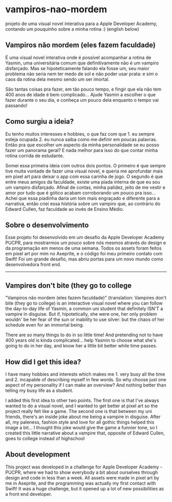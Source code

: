 # vampiros-nao-mordem
projeto de uma visual novel interativa para a Apple Developer Academy, contando um pouquinho sobre a minha rotina :) (english below)

## Vampiros não mordem (eles fazem faculdade)

É uma visual novel interativa onde é possível acompanhar a rotina de Yasmin, uma universitária comum que definitivamente não é um vampiro disfarçado. Mas se hipoteticamente falando ela fosse um, seu maior problema não seria nem ter medo de sol e não poder usar prata: e sim o caos da rotina dela mesmo sendo um ser imortal. 

São tantas coisas pra fazer, em tão pouco tempo, e fingir que ela não tem 400 anos de idade é bem complicado… Ajude Yasmin a escolher o que fazer durante o seu dia, e conheça um pouco dela enquanto o tempo vai passando!

## Como surgiu a ideia?

Eu tenho muitos interesses e hobbies, o que faz com que 1. eu sempre esteja ocupada 2. eu nunca saiba como me definir em poucas palavras. Então pra que escolher um aspecto da minha personalidade se eu posso fazer um panorama geral? E nada melhor para isso do que contar minha rotina corrida de estudante. 

Somei essa primeira ideia com outros dois pontos. O primeiro é que sempre tive muita vontade de fazer uma visual novel, e queria me aprofundar mais em pixel art para deixar o app com essa carinha de jogo. O segundo é que entre meus amigos da faculdade, existe uma piada interna de que eu sou um vampiro disfarçado. Afinal de contas, minha palidez, jeito de me vestir e amor por tudo que é gótico acabam corroborando um pouco pra isso… Achei que essa piadinha daria um tom mais engraçado e diferente para a narrativa, então criei essa história sobre um vampiro que, ao contrário do Edward Cullen, faz faculdade ao invés de Ensino Médio. 

## Sobre o desenvolvimento

Esse projeto foi desenvolvido em um desafio da Apple Developer Academy PUCPR, para mostrarmos um pouco sobre nós mesmos através do design e da programação em menos de uma semana. Todos os assets foram feitos em pixel art por mim no Aseprite, e o código foi meu primeiro contato com Swift! Foi um grande desafio, mas abriu portas para um novo mundo como desenvolvedora front end.

---

## Vampires don't bite (they go to college
"Vampiros não mordem (eles fazem faculdade)" (translation: Vampires don't bite (they go to college) is an interactive visual novel where you can follow the day-to-day life of Yasmin, a common uni student that definitely ISN'T a vampire in disguise. But if, hipotetically, she were one, her only problem wouldn' be her fear of the sun or inability to use silver: but the chaos of her schedule even for an immortal being. 

There are so many things to do in so little time! And pretending not to have 400 years old is kinda complicated... help Yasmin to choose what she's going to do in her day, and know her a little bit better while time passes.

## How did I get this idea?
I have many hobbies and interests which makes me 1. very busy all the time and 2. incapable of describing myself in few words. So why choose just one aspect of my personality if I can make an overview? And nothing better than telling my busy life as a student. 

I added this first idea to other two points. The first one is that I've always wanted to do a visual novel, and I wanted to get better at pixel art so the project really felt like a game. The second one is that between my uni friends, there's an inside joke about me being a vampire in disguise. After all, my paleness, fashion style and love for all gothic things helped this image a bit... I thought this joke would give the game a funnier tone, so I created this little narrative about a vampire that, opposite of Edward Cullen, goes to college instead of highschool 

## About development
This project was developed in a challenge for Apple Developer Academy - PUCPR, where we had to show everybody a bit about ourselves through design and code in less than a week. All assets were made in pixel art by me in Aseprite, and the programming was actually my first contact with Swift! It was a huge challenge, but it opened up a lot of new possibilities as a front end developer. 
